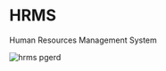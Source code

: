 # HRMS
Human Resources Management System

![hrms pgerd](https://user-images.githubusercontent.com/74870868/117631447-ede5ec80-b184-11eb-9b04-4eddaff384f8.png)

